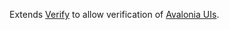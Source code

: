 Extends [Verify](https://github.com/VerifyTests/Verify) to allow verification of [Avalonia UIs](https://avaloniaui.net/).
